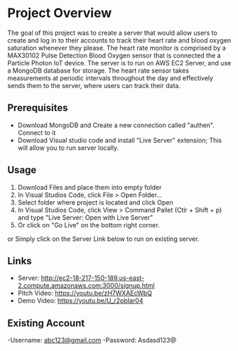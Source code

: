 # Project Overview
The goal of this project was to create a server that would allow users to create and log in to their accounts to track their heart rate and blood oxygen saturation whenever they please. The heart rate monitor is comprised by a MAX30102 Pulse Detection Blood Oxygen sensor that is connected the a Particle Photon IoT device. The server is to run on AWS EC2 Server, and use a MongoDB database for storage. The heart rate sensor takes measurements at periodic intervals throughout the day and effectively sends them to the server, where users can track their data. 

## Prerequisites

- Download MongoDB and Create a new connection called "authen". Connect to it
- Download Visual studio code and install "Live Server" extension; This will allow you to run server locally.

## Usage

1. Download Files and place them into empty folder
2. In Visual Studios Code, click File > Open Folder...
3. Select folder where project is located and click Open
4. In Visual Studios Code, click View > Command Pallet (Ctlr + Shift + p) and type "Live Server: Open with Live Server"
5. Or click on "Go Live" on the bottom right corner. 

or 
Simply click on the Server Link below to run on existing server.


## Links

- Server: http://ec2-18-217-150-189.us-east-2.compute.amazonaws.com:3000/signup.html
- Pitch Video: https://youtu.be/zH7WXAEcWbQ
- Demo Video: https://youtu.be/U_r2pbIar04 

## Existing Account
-Username: abc123@gmail.com
-Password: Asdasd123@


